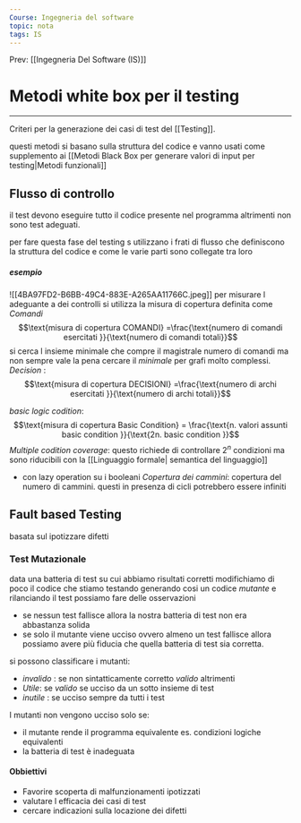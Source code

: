 ```yaml
---
Course: Ingegneria del software
topic: nota
tags: IS
---
```


Prev: [[Ingegneria Del Software (IS)]]

# Metodi white box per il testing
---
Criteri per la generazione dei casi di test del [[Testing]].

questi metodi si basano sulla struttura del codice e vanno usati come supplemento ai [[Metodi Black Box per generare valori di input per testing|Metodi funzionali]] 

## Flusso di controllo
il test devono eseguire tutto il codice presente nel programma altrimenti non sono test adeguati.

per fare questa fase del testing s utilizzano i frati di flusso  che  definiscono la struttura del codice e come le varie parti sono collegate tra loro 
##### esempio
![[4BA97FD2-B6BB-49C4-883E-A265AA11766C.jpeg]]
per misurare l adeguante a dei controlli si utilizza la misura di copertura definita come
_Comandi_
$$\text{misura di copertura COMANDI} =\frac{\text{numero di comandi esercitati }}{\text{numero di comandi totali}}$$
si cerca l insieme minimale che compre il magistrale numero di comandi ma non sempre vale la pena cercare il _minimale_ per grafi molto complessi.
_Decision_ :
$$\text{misura di copertura DECISIONI} =\frac{\text{numero di archi esercitati }}{\text{numero di archi totali}}$$

_basic logic codition_:   
$$\text{misura di copertura Basic Condition}  =  \frac{\text{n.  valori assunti  basic condition }}{\text{2n. basic condition }}$$
_Multiple codition coverage_:
questo richiede di controllare $2^n$ condizioni ma sono riducibili con la [[Linguaggio formale| semantica del linguaggio]] 
- con lazy operation su i booleani
_Copertura dei cammini_:
copertura del numero di cammini.
questi in presenza di cicli potrebbero essere infiniti


## Fault based Testing 
basata sul ipotizzare difetti

### Test Mutazionale
data una batteria di test su cui abbiamo risultati corretti modifichiamo di poco il codice che stiamo testando generando cosi un codice _mutante_ e rilanciando il test possiamo fare delle osservazioni 
- se nessun test fallisce allora la nostra batteria di test non era abbastanza solida
- se solo il mutante viene ucciso ovvero almeno un test fallisce allora possiamo avere più fiducia che quella batteria di test sia corretta.

si possono classificare i mutanti: 
- _invalido_ : se non sintatticamente corretto _valido_ altrimenti
- _Utile_:  se _valido_ se ucciso da un sotto insieme di test
- _inutile_ : se ucciso sempre da tutti i test

I mutanti non vengono ucciso solo se: 
- il mutante rende il programma equivalente es. condizioni logiche equivalenti 
- la batteria di test è inadeguata


#### Obbiettivi 
- Favorire scoperta di malfunzionamenti ipotizzati
- valutare l efficacia dei casi di test
- cercare indicazioni sulla locazione dei difetti 